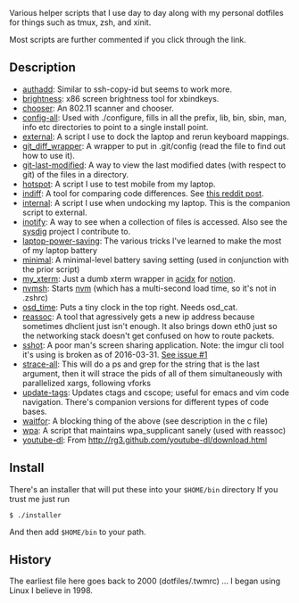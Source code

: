 Various helper scripts that I use day to day along with my personal dotfiles for things such as tmux, zsh, and xinit. 

Most scripts are further commented if you click through the link. 

## Description

 * <a href='https://github.com/kristopolous/tools/blob/master/bin/authadd'>authadd</a>: Similar to ssh-copy-id but seems to work more.
 * <a href='https://github.com/kristopolous/tools/blob/master/bin/brightness'>brightness</a>: x86 screen brightness tool for xbindkeys.
 * <a href="https://github.com/kristopolous/tools/blob/master/bin/chooser">chooser</a>: An 802.11 scanner and chooser.
 * <a href="https://github.com/kristopolous/tools/blob/master/bin/config-all">config-all</a>: Used with ./configure, fills in all the prefix, lib, bin, sbin, man, info etc directories to point to a single install point.
 * <a href="https://github.com/kristopolous/tools/blob/master/bin/external">external</a>: A script I use to dock the laptop and rerun keyboard mappings.
 * <a href="https://github.com/kristopolous/tools/blob/master/bin/git_diff_wrapper">git_diff_wrapper</a>: A wrapper to put in .git/config (read the file to find out how to use it).
 * <a href="https://github.com/kristopolous/tools/blob/master/bin/git-last-modified">git-last-modified</a>: A way to view the last modified dates (with respect to git) of the files in a directory.
 * <a href="https://github.com/kristopolous/tools/blob/master/bin/hotspot">hotspot</a>: A script I use to test mobile from my laptop.
 * <a href="https://github.com/kristopolous/tools/blob/master/bin/indiff">indiff</a>: A tool for comparing code differences. See [this reddit post](https://www.reddit.com/r/vim/comments/1tapo8/indiff_inline_visual_diff_comparisons/).
 * [internal](https://github.com/kristopolous/tools/blob/master/bin/internal): A script I use when undocking my laptop. This is the companion script to external.
 * [inotify](https://github.com/kristopolous/tools/blob/master/src/inotify.c): A way to see when a collection of files is accessed. Also see the [sysdig](https://github.com/draios/sysdig) project I contribute to.
 * [laptop-power-saving](https://github.com/kristopolous/tools/blob/master/bin/laptop-power-saving): The various tricks I've learned to make the most of my laptop battery
 * [minimal](https://github.com/kristopolous/tools/blob/master/bin/minimal): A minimal-level battery saving setting (used in conjunction with the prior script)
 * [my_xterm](https://github.com/kristopolous/tools/blob/master/bin/my_xterm): Just a dumb xterm wrapper in [acidx](https://github.com/kristopolous/acidx) for [notion](http://notion.sourceforge.net/).
 * [nvmsh](https://github.com/kristopolous/tools/blob/master/bin/nvmsh): Starts [nvm](https://github.com/creationix/nvm) (which has a multi-second load time, so it's not in .zshrc)
 * [osd_time](https://github.com/kristopolous/tools/blob/master/bin/osd_time): Puts a tiny clock in the top right. Needs osd_cat.
 * [reassoc](https://github.com/kristopolous/tools/blob/master/bin/reassoc): A tool that agressively gets a new ip address because sometimes dhclient just isn't enough. It also brings down eth0 just so the networking stack doesn't get confused on how to route packets.
 * [sshot](https://github.com/kristopolous/tools/blob/master/bin/sshot): A poor man's screen sharing application. Note: the imgur cli tool it's using is broken as of 2016-03-31. [See issue #1](https://github.com/kristopolous/tools/issues/1)
 * [strace-all](https://github.com/kristopolous/tools/blob/master/bin/strace-all): This will do a ps and grep for the string that is the last argument, then it will strace the pids of all of them simultaneously with parallelized xargs, following vforks
 * [update-tags](https://github.com/kristopolous/tools/blob/master/bin/update-tags): Updates ctags and cscope; useful for emacs and vim code navigation. There's companion versions for different types of code bases.
 * [waitfor](https://github.com/kristopolous/tools/blob/master/src/waitfor.c): A blocking thing of the above (see description in the c file)
 * [wpa](https://github.com/kristopolous/tools/blob/master/bin/wpa): A script that maintains wpa_supplicant sanely (used with reassoc)
 * [youtube-dl](https://github.com/kristopolous/tools/blob/master/bin/youtube-dl): From http://rg3.github.com/youtube-dl/download.html

## Install

There's an installer that will put these into your `$HOME/bin` directory
If you trust me just run

    $ ./installer

And then add `$HOME/bin` to your path.

## History

The earliest file here goes back to 2000 (dotfiles/.twmrc) ... I began using Linux I believe in 1998.
